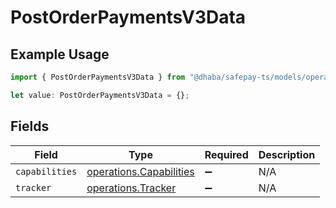 # PostOrderPaymentsV3Data

## Example Usage

```typescript
import { PostOrderPaymentsV3Data } from "@dhaba/safepay-ts/models/operations";

let value: PostOrderPaymentsV3Data = {};
```

## Fields

| Field                                                              | Type                                                               | Required                                                           | Description                                                        |
| ------------------------------------------------------------------ | ------------------------------------------------------------------ | ------------------------------------------------------------------ | ------------------------------------------------------------------ |
| `capabilities`                                                     | [operations.Capabilities](../../models/operations/capabilities.md) | :heavy_minus_sign:                                                 | N/A                                                                |
| `tracker`                                                          | [operations.Tracker](../../models/operations/tracker.md)           | :heavy_minus_sign:                                                 | N/A                                                                |